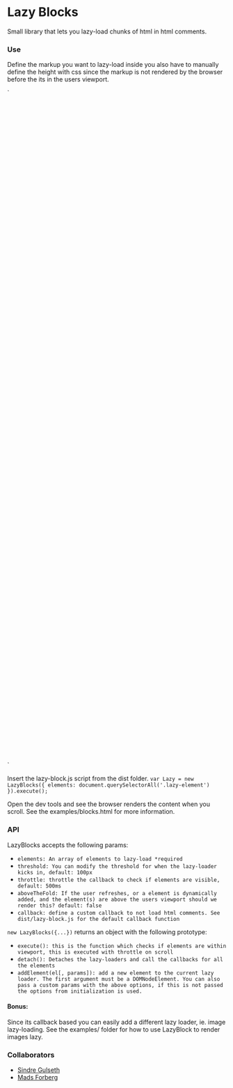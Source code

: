 # Lazy Blocks

Small library that lets you lazy-load chunks of html in html comments.


### Use
Define the markup you want to lazy-load inside <!-- and --> you also have to manually define the height with css since the markup is not rendered by the browser before the its in the users viewport.

`<div class="lazy-element" style="height:1000px; width: 300px"><!-- <p>This content is lazy-loaded and not rendered before its needed</p> --></div>
<div class="lazy-element" style="height:500px; width: 300px"><!-- <p>This content is lazy-loaded and not rendered before its needed</p> --></div>`

Insert the lazy-block.js script from the dist folder.
`var Lazy = new LazyBlocks({
  elements: document.querySelectorAll('.lazy-element')
}).execute();`

Open the dev tools and see the browser renders the content when you scroll. See the examples/blocks.html for more information.


### API
LazyBlocks accepts the following params:

- `elements: An array of elements to lazy-load *required`
- `threshold: You can modify the threshold for when the lazy-loader kicks in, default: 100px`
- `throttle: throttle the callback to check if elements are visible, default: 500ms`
- `aboveTheFold: If the user refreshes, or a element is dynamically added, and the element(s) are above the users viewport should we render this? default: false`
- `callback: define a custom callback to not load html comments. See dist/lazy-block.js for the default callback function`

`new LazyBlocks({...})` returns an object with the following prototype:

- `execute(): this is the function which checks if elements are within viewport, this is executed with throttle on scroll`
- `detach(): Detaches the lazy-loaders and call the callbacks for all the elements`
- `addElement(el[, params]): add a new element to the current lazy loader. The first argument must be a DOMNodeElement. You can also pass a custom params with the above options, if this is not passed the options from initialization is used.`

#### Bonus:
Since its callback based you can easily add a different lazy loader, ie. image lazy-loading. See the examples/ folder for how to use LazyBlock to render images lazy. 


### Collaborators
- [Sindre Gulseth](https://github.com/sgulseth)
- [Mads Forberg](https://github.com/forberg)
